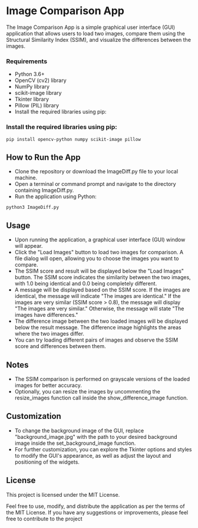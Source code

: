 # Image Comparison App

The Image Comparison App is a simple graphical user interface (GUI) application that allows users to load two images, compare them using the Structural Similarity Index (SSIM), and visualize the differences between the images.

### Requirements

* Python 3.6+
* OpenCV (cv2) library
* NumPy library
* scikit-image library
* Tkinter library
* Pillow (PIL) library
* Install the required libraries using pip:

### Install the required libraries using pip:
 ```shell
pip install opencv-python numpy scikit-image pillow
 ```
## How to Run the App
* Clone the repository or download the ImageDiff.py file to your local machine.
* Open a terminal or command prompt and navigate to the directory containing ImageDiff.py.
* Run the application using Python:
```
python3 ImageDiff.py
```
## Usage
* Upon running the application, a graphical user interface (GUI) window will appear.
* Click the "Load Images" button to load two images for comparison. A file dialog will open, allowing you to choose the images you want to compare.
* The SSIM score and result will be displayed below the "Load Images" button. The SSIM score indicates the similarity between the two images, with 1.0 being identical and 0.0 being completely different.
* A message will be displayed based on the SSIM score. If the images are identical, the message will indicate "The images are identical." If the images are very similar (SSIM score > 0.8), the message will display "The images are very similar." Otherwise, the message will state "The images have differences."
* The difference image between the two loaded images will be displayed below the result message. The difference image highlights the areas where the two images differ.
* You can try loading different pairs of images and observe the SSIM score and differences between them.

## Notes

* The SSIM comparison is performed on grayscale versions of the loaded images for better accuracy.
* Optionally, you can resize the images by uncommenting the resize_images function call inside the show_difference_image function.

## Customization

* To change the background image of the GUI, replace "background_image.jpg" with the path to your desired background image inside the set_background_image function.
* For further customization, you can explore the Tkinter options and styles to modify the GUI's appearance, as well as adjust the layout and positioning of the widgets.

## License

This project is licensed under the MIT License.

Feel free to use, modify, and distribute the application as per the terms of the MIT License. If you have any suggestions or improvements, please feel free to contribute to the project
